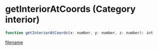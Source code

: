 # getInteriorAtCoords (Category interior)

```js
function getInteriorAtCoords(x: number, y: number, z: number): int
```

[filename](getInteriorAtCoords_m.md ':include')
